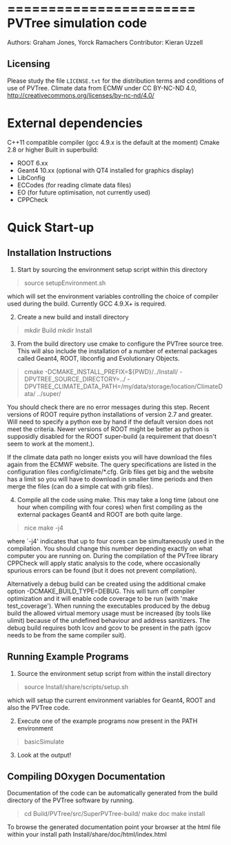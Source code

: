 =======================
PVTree simulation code
=======================

Authors:  Graham Jones, Yorck Ramachers
Contributor: Kieran Uzzell


Licensing
---------
Please study the file ``LICENSE.txt`` for the distribution terms and
conditions of use of PVTree.
Climate data from ECMW under CC BY-NC-ND 4.0, http://creativecommons.org/licenses/by-nc-nd/4.0/


External dependencies
=====================
C++11 compatible compiler (gcc 4.9.x is the default at the moment)
Cmake 2.8 or higher
Built in superbuild:
- ROOT 6.xx
- Geant4 10.xx (optional with QT4 installed for graphics display)
- LibConfig
- ECCodes (for reading climate data files)
- EO (for future optimisation, not currently used)
- CPPCheck


Quick Start-up 
==============

Installation Instructions
-------------------------------

1. Start by sourcing the environment setup script within this directory

> source setupEnvironment.sh

which will set the environment variables controlling the choice of 
compiler used during the build. Currently GCC 4.9.X+ is required.

2. Create a new build and install directory

> mkdir Build
> mkdir Install

3. From the build directory use cmake to configure the PVTree source 
tree. This will also include the installation of a number of external
packages called Geant4, ROOT, libconfig and Evolutionary Objects. 

> cmake -DCMAKE_INSTALL_PREFIX=${PWD}/../Install/ -DPVTREE_SOURCE_DIRECTORY=../ -DPVTREE_CLIMATE_DATA_PATH=/my/data/storage/location/ClimateData/ ../super/

You should check there are no error messages during this step. Recent versions
of ROOT require python installations of version 2.7 and greater. Will need
to specify a python exe by hand if the default version does not meet the criteria.
Newer versions of ROOT might be better as python is supposidly disabled for the 
ROOT super-build (a requirement that doesn't seem to work at the moment.).

If the climate data path no longer exists you will have download the files again
from the ECMWF website. The query specifications are listed in the configuration
files config/climate/*.cfg. Grib files get big and the website has a limit so you
will have to download in smaller time periods and then merge the files (can do a
simple cat with grib files).

4. Compile all the code using make. This may take a long time (about one
hour when compiling with four cores) when first compiling as the external 
packages Geant4 and ROOT are both quite large.

> nice make -j4

where `-j4' indicates that up to four cores can be simultaneously used
in the compilation. You should change this number depending exactly on
what computer you are running on. During the compilation of the PVTree
library CPPCheck will apply static analysis to the code, where occasionally
spurious errors can be found (but it does not prevent compilation).

Alternatively a debug build can be created using the additional cmake option
-DCMAKE_BUILD_TYPE=DEBUG. This will turn off compiler optimization and
it will enable code coverage to be run (with 'make test_coverage'). When running
the executables produced by the debug build the allowed virtual memory usage 
must be increased (by tools like ulimit) because of the undefined behaviour and
address sanitizers. The debug build requires both lcov and gcov to be present in 
the path (gcov needs to be from the same compiler suit).


Running Example Programs
------------------------

1. Source the environment setup script from within the install directory

> source Install/share/scripts/setup.sh

which will setup the current environment variables for Geant4, ROOT and
also the PVTree code.

2. Execute one of the example programs now present in the PATH environment

> basicSimulate

3. Look at the output! 


Compiling DOxygen Documentation
-------------------------------

Documentation of the code can be automatically generated from the build 
directory of the PVTree software by running. 

> cd Build/PVTree/src/SuperPVTree-build/
> make doc
> make install

To browse the generated documentation point your browser at the html file 
within your install path  Install/share/doc/html/index.html



